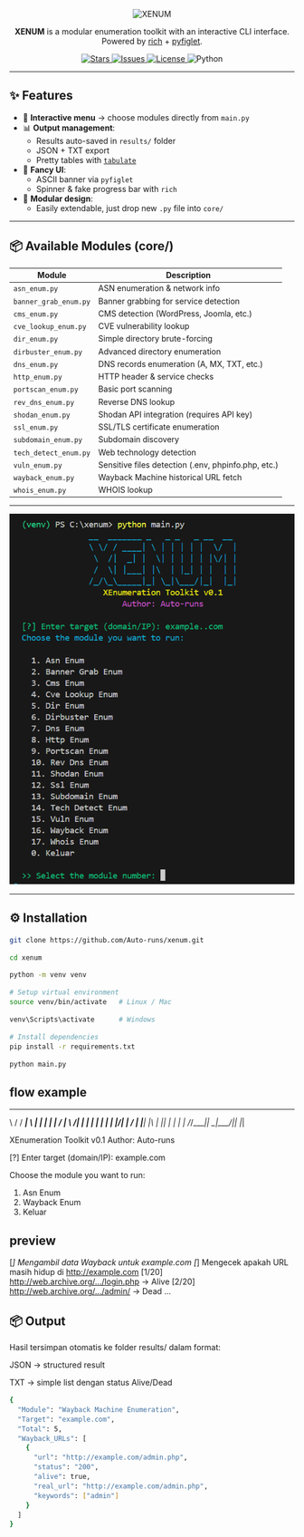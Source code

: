 <p align="center">
  <img src="https://img.shields.io/badge/XENUM-Enumeration%20Toolkit-blue?style=for-the-badge&logo=python" alt="XENUM">
</p>

<p align="center">
  <b>XENUM</b> is a modular enumeration toolkit with an interactive CLI interface.<br>
  Powered by <a href="https://github.com/Textualize/rich">rich</a> + <a href="https://pypi.org/project/pyfiglet/">pyfiglet</a>.
</p>

<p align="center">
  <a href="https://github.com/Auto-runs/XENUM/stargazers">
    <img src="https://img.shields.io/github/stars/Auto-runs/XENUM?style=social" alt="Stars">
  </a>
  <a href="https://github.com/Auto-runs/XENUM/issues">
    <img src="https://img.shields.io/github/issues/Auto-runs/XENUM" alt="Issues">
  </a>
  <a href="https://github.com/Auto-runs/XENUM/blob/main/LICENSE">
    <img src="https://img.shields.io/github/license/Auto-runs/XENUM" alt="License">
  </a>
  <img src="https://img.shields.io/badge/python-3.8%2B-blue" alt="Python">
</p>

---

## ✨ Features
- 📜 **Interactive menu** → choose modules directly from `main.py`
- 📊 **Output management**:
  - Results auto-saved in `results/` folder
  - JSON + TXT export
  - Pretty tables with [`tabulate`](https://pypi.org/project/tabulate/)
- 🎨 **Fancy UI**:
  - ASCII banner via `pyfiglet`
  - Spinner & fake progress bar with `rich`
- 🧩 **Modular design**:
  - Easily extendable, just drop new `.py` file into `core/`

---

## 📦 Available Modules (core/)
| Module                | Description |
|------------------------|-------------|
| `asn_enum.py`          | ASN enumeration & network info |
| `banner_grab_enum.py`  | Banner grabbing for service detection |
| `cms_enum.py`          | CMS detection (WordPress, Joomla, etc.) |
| `cve_lookup_enum.py`   | CVE vulnerability lookup |
| `dir_enum.py`          | Simple directory brute-forcing |
| `dirbuster_enum.py`    | Advanced directory enumeration |
| `dns_enum.py`          | DNS records enumeration (A, MX, TXT, etc.) |
| `http_enum.py`         | HTTP header & service checks |
| `portscan_enum.py`     | Basic port scanning |
| `rev_dns_enum.py`      | Reverse DNS lookup |
| `shodan_enum.py`       | Shodan API integration (requires API key) |
| `ssl_enum.py`          | SSL/TLS certificate enumeration |
| `subdomain_enum.py`    | Subdomain discovery |
| `tech_detect_enum.py`  | Web technology detection |
| `vuln_enum.py`         | Sensitive files detection (.env, phpinfo.php, etc.) |
| `wayback_enum.py`      | Wayback Machine historical URL fetch |
| `whois_enum.py`        | WHOIS lookup |

---

<p align="center"> <img src="demo.png" alt="demo" width="700"> </p>

---

## ⚙️ Installation
```bash
git clone https://github.com/Auto-runs/xenum.git
```
```bash
cd xenum
```
```bash
python -m venv venv
```
```bash
# Setup virtual environment
source venv/bin/activate   # Linux / Mac
```
```bash
venv\Scripts\activate      # Windows
```
```bash
# Install dependencies
pip install -r requirements.txt
```
```bash
python main.py
```
## flow example
__  _______ _   _ _   _ __  __ 
\ \/ / ____| \ | | | | |  \/  |
 \  /|  _| |  \| | | | | |\/| |
 /  \| |___| |\  | |_| | |  | |
/_/\_\_____|_| \_|\___/|_|  |_|

XEnumeration Toolkit v0.1
Author: Auto-runs

[?] Enter target (domain/IP): example.com

Choose the module you want to run:
  1. Asn Enum
  2. Wayback Enum
  0. Keluar

## preview 
[*] Mengambil data Wayback untuk example.com
[*] Mengecek apakah URL masih hidup di http://example.com
[1/20] http://web.archive.org/.../login.php -> Alive
[2/20] http://web.archive.org/.../admin/ -> Dead
...

## 📦 Output

Hasil tersimpan otomatis ke folder results/ dalam format:

JSON → structured result

TXT → simple list dengan status Alive/Dead

```bash
{
  "Module": "Wayback Machine Enumeration",
  "Target": "example.com",
  "Total": 5,
  "Wayback_URLs": [
    {
      "url": "http://example.com/admin.php",
      "status": "200",
      "alive": true,
      "real_url": "http://example.com/admin.php",
      "keywords": ["admin"]
    }
  ]
}
```
